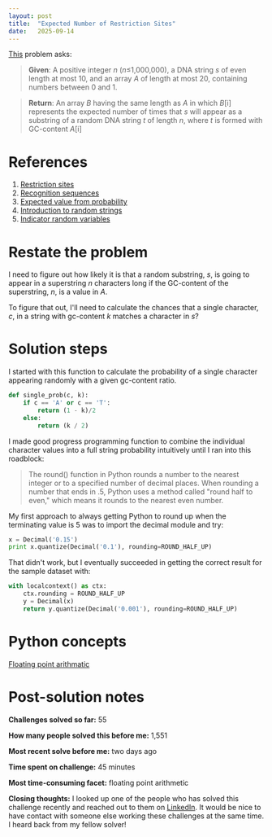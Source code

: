 ```yaml
---
layout: post
title:  "Expected Number of Restriction Sites"
date:   2025-09-14
---
```


[This](https://rosalind.info/problems/eval/) problem asks:

> **Given**: A positive integer _n_ (_n_≤1,000,000), a DNA string _s_ of even length at most 10, and an array _A_ of length at most 20, containing numbers between 0 and 1.

> **Return**: An array _B_ having the same length as _A_ in which _B_[i] represents the expected number of times that _s_ will appear as a substring of a random DNA string _t_ of length _n_, where _t_ is formed with GC-content _A_[i] 

<!--break-->

# References
1. [Restriction sites](https://en.wikipedia.org/wiki/Restriction_site)
2. [Recognition sequences](https://en.wikipedia.org/wiki/Recognition_sequence)
3. [Expected value from probability](https://en.wikipedia.org/wiki/Expected_value)
4. [Introduction to random strings](https://rosalind.info/problems/prob/)
5. [Indicator random variables](https://rosalind.info/glossary/indicator-random-variable/)

# Restate the problem
I need to figure out how likely it is that a random substring, _s_, is going to appear in a superstring _n_ characters long if the GC-content of the superstring, _n_, is a value in _A_.

To figure that out, I'll need to calculate the chances that a single character, _c_, in a string with gc-content _k_ matches a character in _s_?

# Solution steps
I started with this function to calculate the probability of a single character appearing randomly with a given gc-content ratio.

```python
def single_prob(c, k):
    if c == 'A' or c == 'T':
        return (1 - k)/2
    else:
        return (k / 2)
```

I made good progress programming function to combine the individual character values into a full string probability intuitively until I ran into this roadblock:

> The round() function in Python rounds a number to the nearest integer or to a specified number of decimal places. When rounding a number that ends in .5, Python uses a method called "round half to even," which means it rounds to the nearest even number.

My first approach to always getting Python to round up when the terminating value is 5 was to import the decimal module and try:

```python
x = Decimal('0.15')
print x.quantize(Decimal('0.1'), rounding=ROUND_HALF_UP)
```

That didn't work, but I eventually succeeded in getting the correct result for the sample dataset with:
```python
with localcontext() as ctx:
    ctx.rounding = ROUND_HALF_UP
    y = Decimal(x)
    return y.quantize(Decimal('0.001'), rounding=ROUND_HALF_UP)
```

# Python concepts
[Floating point arithmatic](https://en.wikipedia.org/wiki/Floating-point_arithmetic)

# Post-solution notes
**Challenges solved so far:** 55

**How many people solved this before me:** 1,551

**Most recent solve before me:** two days ago

**Time spent on challenge:** 45 minutes

**Most time-consuming facet:** floating point arithmetic

**Closing thoughts:** I looked up one of the people who has solved this challenge recently and reached out to them on [LinkedIn](https://www.linkedin.com). It would be nice to have contact with someone else working these challenges at the same time. I heard back from my fellow solver!